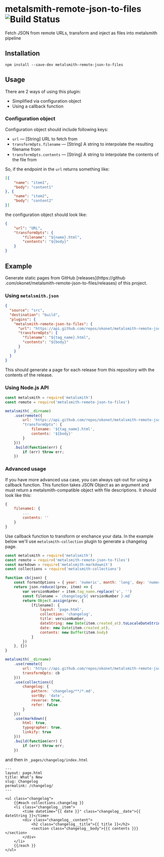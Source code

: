# metalsmith-remote-json-to-files ![Build Status](https://travis-ci.org/okonet/metalsmith-remote-json-to-files.svg?branch=master)

Fetch JSON from remote URLs, transform and inject as files into metalsmith pipeline

## Installation

`npm install --save-dev metalsmith-remote-json-to-files`

## Usage

There are 2 ways of using this plugin:

* Simplified via configuration object
* Using a callback function

### Configuration object

Configuration object should include following keys:

* `url` — [String] URL to fetch from
* `transformOpts.filename` — [String] A string to interpolate the resulting filename from
* `transformOpts.contents` — [String] A string to interpolate the contents of the file from

So, if the endpoint in the `url` returns something like:

```json
[{
    "name": "item1",
    "body": "content1"
}, {
    "name": "item2",
    "body": "content2"
}]
```

the configuration object should look like:

```json
{
    "url": "URL",
    "transformOpts": {
        "filename": "${name}.html",
        "contents": "${body}"
    }
}
```

## Example

Generate static pages from GitHub [releases](https://github
.com/okonet/metalsmith-remote-json-to-files/releases) of this project.

### Using `metalsmith.json` 

```json
{
  "source": "src",
  "destination": "build",
  "plugins": {
    "metalsmith-remote-json-to-files": {
      "url": "https://api.github.com/repos/okonet/metalsmith-remote-json-to-files/releases",
      "transformOpts": {
        "filename": "${tag_name}.html",
        "contents": "${body}"
      }
    }
  }
}
```

This should generate a page for each release from this repository with the contents of the 
release.

### Using Node.js API

```js
const metalsmith = require('metalsmith')
const remote = require('metalsmith-remote-json-to-files')

metalsmith(__dirname)
    .use(remote({
        url: 'https://api.github.com/repos/okonet/metalsmith-remote-json-to-files/releases',
        "transformOpts": {
            filename: '${tag_name}.html',
            contents: '${body}'
        }
    }))
    .build(function(err) {
        if (err) throw err;
    })
```

### Advanced usage

If you have more advanced usa case, you can always opt-out for using a callback function. This function takes JSON Object as an argument and must return a metalsmith-compatible object with file descriptions. It should look like this:

```js
{
    filename1: {
        ...
        contents: ''
    }
}
```

Use callback function to transform or enchance your data. In the example below we'll use `metalsmith-collection` plugin to generate a changelog page.

```js
const metalsmith = require('metalsmith')
const remote = require('metalsmith-remote-json-to-files')
const markdown = require('metalsmith-markdownit')
const collections = require('metalsmith-collections')

function cb(json) {
    const formatOptions = { year: 'numeric', month: 'long', day: 'numeric' }
    return json.reduce((prev, item) => {
        var versionNumber = item.tag_name.replace('v', '')
        const filename = `changelog/${ versionNumber }.md`
        return Object.assign(prev, {
            [filename]: {
                layout: 'page.html',
                collection: 'changelog',
                title: versionNumber,
                dateString: new Date(item.created_at).toLocaleDateString('en', formatOptions),
                date: new Date(item.created_at),
                contents: new Buffer(item.body)
            }
        })
    }, {})
}

metalsmith(__dirname)
    .use(remote({
        url: 'https://api.github.com/repos/okonet/metalsmith-remote-json-to-files/releases',
        transformOpts: cb
    }))
    .use(collections({
        changelog: {
            pattern: 'changelog/**/*.md',
            sortBy: 'date',
            reverse: true,
            refer: false
        }
    }))
    .use(markdown({
        html: true,
        typographer: true,
        linkify: true
    }))
    .build(function(err) {
        if (err) throw err;
    })
```

and then in `_pages/changelog/index.html`

```
---
layout: page.html
title: What’s New
slug: Changelog
permalink: /changelog/
---

<ul class="changelog">
    {{#each collections.changelog }}
    <li class="changelog__item">
        <time datetime="{{ date }}" class="changelog__date">{{ dateString }}</time>
        <div class="changelog__content">
            <h2 class="changelog__title">{{ title }}</h2>
            <section class="changelog__body">{{{ contents }}}</section>
        </div>
    </li>
    {{/each }}
</ul>

```

